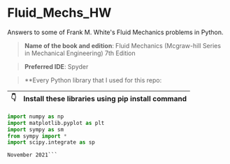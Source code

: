 # Fluid_Mechs_HW
Answers to some of Frank M. White's Fluid Mechanics problems in Python.
> **Name of the book and edition**: Fluid Mechanics (Mcgraw-hill Series in Mechanical Engineering) 7th Edition

> **Preferred IDE**: Spyder 

> **Every Python library that I used for this repo:

| :point_down:    | Install these libraries using pip install command |
|---------------|:--------------------------------------------------|

```Python
import numpy as np
import matplotlib.pyplot as plt
import sympy as sm
from sympy import *
import scipy.integrate as sp
```
```Arman Dindar Safa
November 2021```
